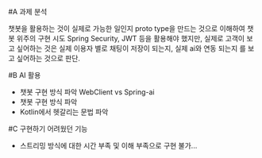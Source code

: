 #A 과제 분석

챗봇을 활용하는 것이 실제로 가능한 일인지 proto type을 만드는 것으로 이해하여 챗봇 위주의 구현 시도 
Spring Security, JWT 등을 활용해야 했지만, 
실제로 고객이 보고 싶어하는 것은 실제 이용자 별로 채팅이 저장이 되는지, 실제 ai와 연동 되는지 를 보고 싶어하는 것으로 판단. 

#B AI 활용 

- 챗봇 구현 방식 파악 WebClient vs Spring-ai
- 챗봇 구현 방식 파악
- Kotlin에서 헷갈리는 문법 파악

#C 구현하기 어려웠던 기능 

- 스트리밍 방식에 대한 시간 부족 및 이해 부족으로 구현 불가... 

